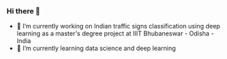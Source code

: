### Hi there 👋
- 🔭 I’m currently working on Indian traffic signs classification using deep learning as a master's degree project at IIIT Bhubaneswar - Odisha - India
- 🌱 I’m currently learning data science and deep learning
<!--
**EslamHosam/EslamHosam** is a ✨ _special_ ✨ repository because its `README.md` (this file) appears on your GitHub profile.

Here are some ideas to get you started:

- 🔭 I’m currently working on ...
- 🌱 I’m currently learning ...
- 👯 I’m looking to collaborate on ...
- 🤔 I’m looking for help with ...
- 💬 Ask me about ...
- 📫 How to reach me: ...
- 😄 Pronouns: ...
- ⚡ Fun fact: ...
-->
